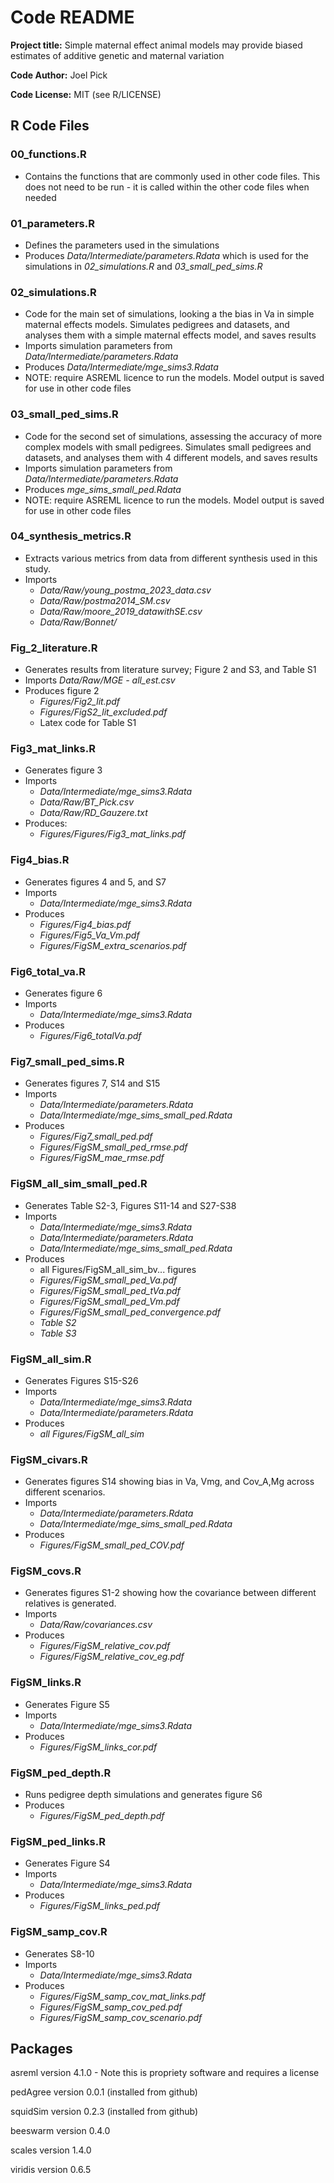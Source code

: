 # Code README

**Project title:** Simple maternal effect animal models may provide biased estimates of additive genetic and maternal variation

**Code Author:** Joel Pick

**Code License:** MIT (see R/LICENSE)



## R Code Files

### 00_functions.R
- Contains the functions that are commonly used in other code files. This does not need to be run - it is called within the other code files when needed

### 01_parameters.R
- Defines the parameters used in the simulations
- Produces *Data/Intermediate/parameters.Rdata* which is used for the simulations in *02_simulations.R* and *03_small_ped_sims.R*

### 02_simulations.R
- Code for the main set of simulations, looking a the bias in Va in simple maternal effects models. Simulates pedigrees and datasets, and analyses them with a simple maternal effects model, and saves results
- Imports simulation parameters from *Data/Intermediate/parameters.Rdata*
- Produces *Data/Intermediate/mge_sims3.Rdata*
- NOTE: require ASREML licence to run the models. Model output is saved for use in other code files

### 03_small_ped_sims.R
- Code for the second set of simulations, assessing the accuracy of more complex models with small pedigrees. Simulates small pedigrees and datasets, and analyses them with 4 different models, and saves results
- Imports simulation parameters from *Data/Intermediate/parameters.Rdata*
- Produces *mge_sims_small_ped.Rdata*
- NOTE: require ASREML licence to run the models. Model output is saved for use in other code files

### 04_synthesis_metrics.R
- Extracts various metrics from data from different synthesis used in this study.
- Imports 
    - *Data/Raw/young_postma_2023_data.csv*
    - *Data/Raw/postma2014_SM.csv*
    - *Data/Raw/moore_2019_datawithSE.csv*
    - *Data/Raw/Bonnet/*

### Fig_2_literature.R
- Generates results from literature survey; Figure 2 and S3, and Table S1
- Imports *Data/Raw/MGE - all_est.csv*
- Produces figure 2
    - *Figures/Fig2_lit.pdf*
    - *Figures/FigS2_lit_excluded.pdf*
    - Latex code for Table S1

### Fig3_mat_links.R
- Generates figure 3
- Imports 
    - *Data/Intermediate/mge_sims3.Rdata*
    - *Data/Raw/BT_Pick.csv*
    - *Data/Raw/RD_Gauzere.txt*
- Produces:
    - *Figures/Figures/Fig3_mat_links.pdf*

### Fig4_bias.R
- Generates figures 4 and 5, and S7
- Imports 
    - *Data/Intermediate/mge_sims3.Rdata*
- Produces
    - *Figures/Fig4_bias.pdf*
    - *Figures/Fig5_Va_Vm.pdf*
    - *Figures/FigSM_extra_scenarios.pdf*

### Fig6_total_va.R
- Generates figure 6
- Imports 
    - *Data/Intermediate/mge_sims3.Rdata*
- Produces
    - *Figures/Fig6_totalVa.pdf*

### Fig7_small_ped_sims.R
- Generates figures 7, S14 and S15
- Imports 
    - *Data/Intermediate/parameters.Rdata*
    - *Data/Intermediate/mge_sims_small_ped.Rdata*
- Produces
    - *Figures/Fig7_small_ped.pdf*
    - *Figures/FigSM_small_ped_rmse.pdf*
    - *Figures/FigSM_mae_rmse.pdf*


### FigSM_all_sim_small_ped.R
- Generates Table S2-3, Figures S11-14 and S27-S38
- Imports 
    - *Data/Intermediate/mge_sims3.Rdata*
    - *Data/Intermediate/parameters.Rdata*
    - *Data/Intermediate/mge_sims_small_ped.Rdata*
- Produces
    - all Figures/FigSM_all_sim_bv... figures
    - *Figures/FigSM_small_ped_Va.pdf*
    - *Figures/FigSM_small_ped_tVa.pdf*
    - *Figures/FigSM_small_ped_Vm.pdf*
    - *Figures/FigSM_small_ped_convergence.pdf*
    - *Table S2*
    - *Table S3*

### FigSM_all_sim.R
- Generates Figures S15-S26
- Imports 
    - *Data/Intermediate/mge_sims3.Rdata*
    - *Data/Intermediate/parameters.Rdata*
- Produces
    - *all Figures/FigSM_all_sim*

### FigSM_civars.R
- Generates figures S14 showing bias in Va, Vmg, and Cov_A,Mg across different scenarios.
- Imports 
    - *Data/Intermediate/parameters.Rdata*
    - *Data/Intermediate/mge_sims_small_ped.Rdata*
- Produces
    - *Figures/FigSM_small_ped_COV.pdf*

### FigSM_covs.R
- Generates figures S1-2 showing how the covariance between different relatives is generated.
- Imports 
    - *Data/Raw/covariances.csv*
- Produces
    - *Figures/FigSM_relative_cov.pdf*
    - *Figures/FigSM_relative_cov_eg.pdf*

### FigSM_links.R
- Generates Figure S5
- Imports 
    - *Data/Intermediate/mge_sims3.Rdata*
- Produces
    - *Figures/FigSM_links_cor.pdf*

### FigSM_ped_depth.R
- Runs pedigree depth simulations and generates figure S6
- Produces
    - *Figures/FigSM_ped_depth.pdf*

### FigSM_ped_links.R
- Generates Figure S4
- Imports 
    - *Data/Intermediate/mge_sims3.Rdata*
- Produces
    - *Figures/FigSM_links_ped.pdf*

### FigSM_samp_cov.R
- Generates S8-10
- Imports 
    - *Data/Intermediate/mge_sims3.Rdata*
- Produces
    - *Figures/FigSM_samp_cov_mat_links.pdf*
    - *Figures/FigSM_samp_cov_ped.pdf*
    - *Figures/FigSM_samp_cov_scenario.pdf*



## Packages

asreml version 4.1.0 - Note this is propriety software and requires a license

pedAgree version 0.0.1 (installed from github)

squidSim version 0.2.3 (installed from github)

beeswarm version 0.4.0 

scales version 1.4.0

viridis version 0.6.5